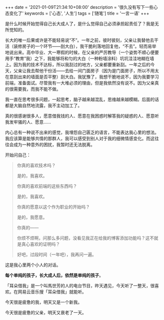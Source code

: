 +++
date = '2021-01-09T21:34:10+08:00'
description = '很久没有写下一些心态变化了'
keywords = ['心态', '人生']
tags = ['随笔']
title = '一言一语'
+++

是什么时候开始觉得自己长大成人了，是什么觉得自己必须承担起责任了？我是无所觉知的。

长大的唯一后果或许是不能轻易说“不”。一年之前，彼时彼刻，父亲让我替他去干活（装修房子的一个环节——刮大白），我干脆利落地回复他，“不去”。轻而易举地说出来。高中毕业、大一寒假的时候，在父亲的严厉教导（一个姿势不顺心便要用手“教育”我）之下，我能够将和匀的大白（一种粉墙涂料）坑坑洼洼地糊在墙上。因为我的技术不达标，所以我刮过的地方，父亲都要重新刮。一年之后的今天，父亲让我去帮他干份活——去给一间门面房子（因为是门面房子，所以不用太在意刮出来的墙面是否平整）刮大白。我犹豫了，我想干脆地说不，因为我要学习前端，准备面试。尽管我有一大堆必须的理由，但是我依然没有说不。因为父亲真的很需要我，而我不能不做。

我一直在思考很多问题，一起思考，脑子越来越混乱，思维越来越模糊。后面的话都是大脑自然地流露，我不主动加工了。

真的很感谢很多人，愿意借我钱的人、愿意在我困惑时解答我的疑惑的人、愿意听我发牢骚的人、愿意……

内心总有一种说不出来的感觉，我埋怨自己匮乏的语言，不能表达我心里的想法。我应该算是能够共情的那群人，我可以感受到别人对于我的细微情感变化。而这往往会成为一种意外的困扰，我暂时还无法脱离。

开始问自己：

> 你真的喜欢技术吗？
>
> 是的，我喜欢。
>
> 你真的喜欢前端的这些东西吗？
>
> 是的，我喜欢。
>
> 你真的愿意以这个作为职业的开始吗？
>
> 是的，我愿意。
>
> 你真的——
>
> 你烦不烦啊，问那么多问题，没看见我正在给我的博客添加功能吗？这不就是真心喜欢的证明吗？
>
> 好吧，过段时间（一年吧），我再问一遍。

这是我心里两个小人的对话。

**每个单纯的孩子，长大成人后，依然是单纯的孩子**。

「耳朵借我」是一个叫馬世芳的人的电台节目，昨天遇见，今天听了一整天，很喜欢。在网易云音乐搜「耳朵借我」就能听。

今天很是疲惫的我，明天又是一个新我。

今天很是疲惫的父亲，明天又衰老了一天。
